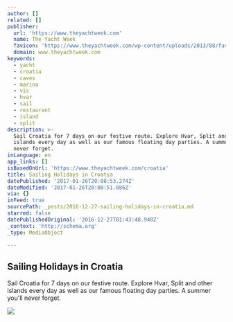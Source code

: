 ```yaml
---
author: []
related: []
publisher:
  url: 'https://www.theyachtweek.com'
  name: The Yacht Week
  favicon: 'https://www.theyachtweek.com/wp-content/uploads/2013/08/favicon-24.png'
  domain: www.theyachtweek.com
keywords:
  - yacht
  - croatia
  - caves
  - marina
  - vis
  - hvar
  - sail
  - restaurant
  - island
  - split
description: >-
  Sail Croatia for 7 days on our festive route. Explore Hvar, Split and other
  islands every day as well as our famous floating day parties. A summer you'll
  never forget.
inLanguage: en
app_links: []
isBasedOnUrl: 'https://www.theyachtweek.com/croatia'
title: Sailing Holidays in Croatia
datePublished: '2017-01-26T20:08:53.274Z'
dateModified: '2017-01-26T20:08:51.086Z'
via: {}
inFeed: true
sourcePath: _posts/2016-12-27-sailing-holidays-in-croatia.md
starred: false
datePublishedOriginal: '2016-12-27T01:43:48.948Z'
_context: 'http://schema.org'
_type: MediaObject

---
```

<article style=""><h1>Sailing Holidays in Croatia</h1><p>Sail Croatia for 7 days on our festive route. Explore Hvar, Split and other islands every day as well as our famous floating day parties. A summer you'll never forget.</p><img src="https://cdn.theyachtweek.com/assets/public/img/base/start/circle-raft-facebook.jpg" /></article>